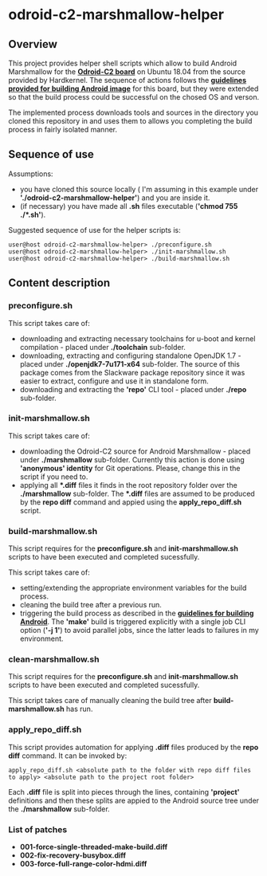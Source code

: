 # odroid-c2-marshmallow-helper

## Overview
This project provides helper shell scripts which allow to build Android Marshmallow for the **[Odroid-C2 board](https://www.hardkernel.com/main/products/prdt_info.php?g_code=G145457216438)**  on Ubuntu 18.04 from the source provided by Hardkernel. The sequence of actions follows the **[guidelines provided for building Android image](https://wiki.odroid.com/odroid-c2/software/building_android)** for this board, but they were extended so that the build process could be successful on the chosed OS and verson.

The implemented process downloads tools and sources in the directory you cloned this repository in and uses them to allows you completing the build process in fairly isolated manner.

## Sequence of use
Assumptions:
- you have cloned this source locally ( I'm assuming in this example under **'./odroid-c2-marshmallow-helper'**) and you are inside it.
- (if necessary) you have made all **.sh** files executable (**'chmod 755 ./*.sh'**).

Suggested sequence of use for the helper scripts is:
```
user@host odroid-c2-marshmallow-helper> ./preconfigure.sh
user@host odroid-c2-marshmallow-helper> ./init-marshmallow.sh
user@host odroid-c2-marshmallow-helper> ./build-marshmallow.sh
```
## Content description

### preconfigure.sh
This script takes care of:
- downloading and extracting necessary toolchains for u-boot and kernel compilation - placed under **./toolchain** sub-folder.
- downloading, extracting and configuring standalone OpenJDK 1.7 - placed under **./openjdk7-7u171-x64** sub-folder. The source of this package comes from the Slackware package repository since it was easier to extract, configure and use it in standalone form.
- downloading and extracting the **'repo'** CLI tool - placed under **./repo** sub-folder.

### init-marshmallow.sh
This script takes care of:
- downloading the Odroid-C2 source for Android Marshmallow - placed under **./marshmallow** sub-folder. Currently this action is done using **'anonymous' identity** for Git operations. Please, change this in the script if you need to.
- applying all __*.diff__ files it finds in the root repository folder over the **./marshmallow** sub-folder. The __*.diff__ files are assumed to be produced by the **repo diff** command and appied using the **apply_repo_diff.sh** script.

### build-marshmallow.sh
This script requires for the **preconfigure.sh** and **init-marshmallow.sh** scripts to have been executed and completed sucessfully.

This script takes care of:
- setting/extending the appropriate environment variables for the build process.
- cleaning the build tree after a previous run.
- triggering the build process as described in the **[guidelines for building Android](https://wiki.odroid.com/odroid-c2/software/building_android)**. The **'make'** build is triggered explicitly with a single job CLI option (**'-j 1'**) to avoid parallel jobs, since the latter leads to failures in my environment.

### clean-marshmallow.sh
This script requires for the **preconfigure.sh** and **init-marshmallow.sh** scripts to have been executed and completed sucessfully.

This script takes care of manually cleaning the build tree after **build-marshmallow.sh** has run.

### apply_repo_diff.sh
This script provides automation for applying **.diff** files produced by the **repo diff** command. It can be invoked by:
```
apply_repo_diff.sh <absolute path to the folder with repo diff files to apply> <absolute path to the project root folder>
```
Each **.diff** file is split into pieces through the lines, containing **'project'** definitions and then these splits are appied to the Android source tree under the **./marshmallow** sub-folder.

### List of patches
- **001-force-single-threaded-make-build.diff**
- **002-fix-recovery-busybox.diff**
- **003-force-full-range-color-hdmi.diff**
